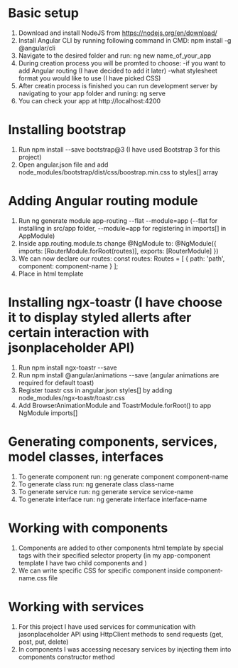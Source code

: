 # Basic setup
1. Download and install NodeJS from https://nodejs.org/en/download/
2. Install Angular CLI by running following command in CMD: npm install -g @angular/cli
3. Navigate to the desired folder and run: ng new name_of_your_app
4. During creation process you will be promted to choose:
  -if you want to add Angular routing (I have decided to add it later)
  -what stylesheet format you would like to use (I have picked CSS)
5. After creatin process is finished you can run development server by navigating to your app folder and runing: ng serve
6. You can check your app at http://localhost:4200

# Installing bootstrap
1. Run npm install --save bootstrap@3 (I have used Bootstrap 3 for this project)
2. Open angular.json file and add node_modules/bootstrap/dist/css/boostrap.min.css to styles[] array

# Adding Angular routing module
1. Run ng generate module app-routing --flat --module=app (--flat for installing in src/app folder, --module=app for registering in imports[] in AppModule)
2. Inside app.routing.module.ts change @NgModule to: 
   @NgModule({
     imports: [RouterModule.forRoot(routes)],
     exports: [RouterModule]
   })
3. We can now declare our routes:
   const routes: Routes = [
     { path: 'path', component: component-name }
   ];
4. Place <router-outlet></router-outlet> in html template

# Installing ngx-toastr (I have choose it to display styled allerts after certain interaction with jsonplaceholder API)
1. Run npm install ngx-toastr --save
2. Run npm install @angular/animations --save (angular animations are required for default toast)
3. Register toastr css in angular.json styles[] by adding node_modules/ngx-toastr/toastr.css
4. Add BrowserAnimationModule and ToastrModule.forRoot() to app NgModule imports[] 

# Generating components, services, model classes, interfaces
1. To generate component run: ng generate component component-name
2. To generate class run: ng generate class class-name
3. To generate service run: ng generate service service-name
4. To generate interface run: ng generate interface interface-name

# Working with components
1. Components are added to other components html template by special tags with their specified selector property
   (in my app-component template I have two child components <app-post></app-post> and <app-comment></app-comment>)
2. We can write specific CSS for specific component inside component-name.css file

# Working with services
1. For this project I have used services for communication with jasonplaceholder API using HttpClient methods to send requests (get, post, put, delete)
2. In components I was accessing necesary services by injecting them into components constructor method
